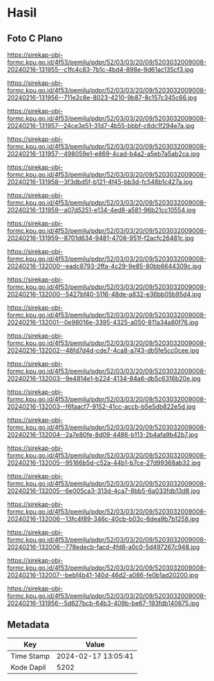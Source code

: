 # Hasil

## Foto C Plano

https://sirekap-obj-formc.kpu.go.id/4f53/pemilu/pdpr/52/03/03/20/09/5203032009008-20240216-131955--c1fc4c83-7b1c-4bd4-898e-9d61ac135cf3.jpg

https://sirekap-obj-formc.kpu.go.id/4f53/pemilu/pdpr/52/03/03/20/09/5203032009008-20240216-131956--711e2c8e-8023-4210-9b87-8c157c345c66.jpg

https://sirekap-obj-formc.kpu.go.id/4f53/pemilu/pdpr/52/03/03/20/09/5203032009008-20240216-131957--24ce3e51-31d7-4b55-bbbf-c8dc1f294e7a.jpg

https://sirekap-obj-formc.kpu.go.id/4f53/pemilu/pdpr/52/03/03/20/09/5203032009008-20240216-131957--498059e1-e869-4cad-b4a2-a5eb7a5ab2ca.jpg

https://sirekap-obj-formc.kpu.go.id/4f53/pemilu/pdpr/52/03/03/20/09/5203032009008-20240216-131958--3f3dbd5f-b121-4f45-bb3d-fc548b1c427a.jpg

https://sirekap-obj-formc.kpu.go.id/4f53/pemilu/pdpr/52/03/03/20/09/5203032009008-20240216-131959--a07d5251-e134-4ed8-a581-96b21cc10554.jpg

https://sirekap-obj-formc.kpu.go.id/4f53/pemilu/pdpr/52/03/03/20/09/5203032009008-20240216-131959--8701d634-9481-4708-951f-f2acfc26481c.jpg

https://sirekap-obj-formc.kpu.go.id/4f53/pemilu/pdpr/52/03/03/20/09/5203032009008-20240216-132000--eadc8793-2ffa-4c29-9e85-80bb6644309c.jpg

https://sirekap-obj-formc.kpu.go.id/4f53/pemilu/pdpr/52/03/03/20/09/5203032009008-20240216-132000--5427bf40-5116-48de-a832-e36bb05b95d4.jpg

https://sirekap-obj-formc.kpu.go.id/4f53/pemilu/pdpr/52/03/03/20/09/5203032009008-20240216-132001--0e98016e-3395-4325-a050-811a34a80f76.jpg

https://sirekap-obj-formc.kpu.go.id/4f53/pemilu/pdpr/52/03/03/20/09/5203032009008-20240216-132002--46fd7d4d-cde7-4ca8-a743-db5fe5cc0cee.jpg

https://sirekap-obj-formc.kpu.go.id/4f53/pemilu/pdpr/52/03/03/20/09/5203032009008-20240216-132003--9e4814e1-b224-4134-84a6-db5c6316b20e.jpg

https://sirekap-obj-formc.kpu.go.id/4f53/pemilu/pdpr/52/03/03/20/09/5203032009008-20240216-132003--f6faacf7-9152-41cc-accb-b5e5db822e5d.jpg

https://sirekap-obj-formc.kpu.go.id/4f53/pemilu/pdpr/52/03/03/20/09/5203032009008-20240216-132004--2a7e80fe-8d09-4486-b113-2b4afa9b42b7.jpg

https://sirekap-obj-formc.kpu.go.id/4f53/pemilu/pdpr/52/03/03/20/09/5203032009008-20240216-132005--95166b5d-c52a-44b1-b7ce-27d99368ab32.jpg

https://sirekap-obj-formc.kpu.go.id/4f53/pemilu/pdpr/52/03/03/20/09/5203032009008-20240216-132005--6e005ca3-313d-4ca7-8bb5-6a033fdb13d8.jpg

https://sirekap-obj-formc.kpu.go.id/4f53/pemilu/pdpr/52/03/03/20/09/5203032009008-20240216-132006--13fc4f89-346c-40cb-b03c-6dea9b7b1258.jpg

https://sirekap-obj-formc.kpu.go.id/4f53/pemilu/pdpr/52/03/03/20/09/5203032009008-20240216-132006--778edecb-facd-4fd8-a0c0-5d497267c948.jpg

https://sirekap-obj-formc.kpu.go.id/4f53/pemilu/pdpr/52/03/03/20/09/5203032009008-20240216-132007--bebf4b41-140d-46d2-a086-fe0b1ad20200.jpg

https://sirekap-obj-formc.kpu.go.id/4f53/pemilu/pdpr/52/03/03/20/09/5203032009008-20240216-131956--5d627bcb-64b3-409b-be67-193fdb140675.jpg


## Metadata

| Key        | Value               |
| ---------- | ------------------- |
| Time Stamp | 2024-02-17 13:05:41 |
| Kode Dapil | 5202                |



